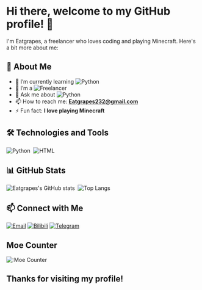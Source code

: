 # Hi there, welcome to my GitHub profile! 👋

I'm Eatgrapes, a freelancer who loves coding and playing Minecraft. Here's a bit more about me:

## 🚀 About Me

- 🌱 I’m currently learning ![Python](https://img.shields.io/badge/-Python-05122A?style=flat&logo=python)
- 💼 I’m a ![Freelancer](https://img.shields.io/badge/-Freelancer-05122A?style=flat&logo=fiverr)
- 💬 Ask me about ![Python](https://img.shields.io/badge/-Python-05122A?style=flat&logo=python)
- 📫 How to reach me: **Eatgrapes232@gmail.com**
- ⚡ Fun fact: **I love playing Minecraft**

## 🛠️ Technologies and Tools

![Python](https://img.shields.io/badge/-Python-05122A?style=flat&logo=python)&nbsp;
![HTML](https://img.shields.io/badge/-HTML-05122A?style=flat&logo=html5)&nbsp;

## 📊 GitHub Stats

![Eatgrapes's GitHub stats](https://github-readme-stats.vercel.app/api?username=Eatgrapes&show_icons=true&hide_border=true)&nbsp;
![Top Langs](https://github-readme-stats.vercel.app/api/top-langs/?username=Eatgrapes&layout=compact&hide_border=true)

## 📫 Connect with Me

[![Email](https://img.shields.io/badge/-Email-05122A?style=flat&logo=gmail)](mailto:Eatgrapes232@gmail.com)
[![Bilibili](https://img.shields.io/badge/-Bilibili-000000?style=flat&logo=bilibili)](https://b23.tv/XYw888z)
[![Telegram](https://img.shields.io/badge/-Telegram-000000?style=flat&logo=telegram)](https://t.me/Eatgrapes232)

## Moe Counter

![:Moe Counter](https://count.getloli.com/@:booru-lewd)

## Thanks for visiting my profile!
